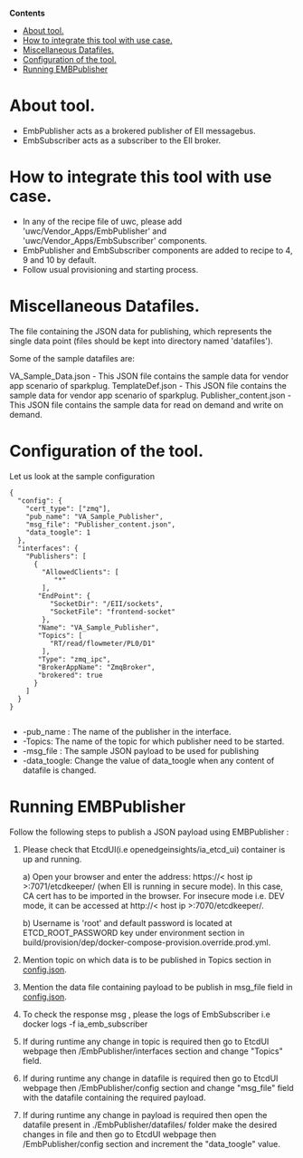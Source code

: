 **Contents**

- [About tool.](#about-tool)
- [How to integrate this tool with use case.](#how-to-integrate-this-tool-with-use-case)
- [Miscellaneous Datafiles.](#miscellaneous-datafiles)
- [Configuration of the tool.](#configuration-of-the-tool)
- [Running EMBPublisher](#running-embpublisher)

# About tool.

- EmbPublisher acts as a brokered publisher of EII messagebus.
- EmbSubscriber acts as a subscriber to the EII broker.

# How to integrate this tool with use case.
- In any of the recipe file of uwc, please add 'uwc/Vendor_Apps/EmbPublisher' and 'uwc/Vendor_Apps/EmbSubscriber' components.
- EmbPublisher and EmbSubscriber components are added to recipe to 4, 9 and 10 by default.
- Follow usual provisioning and starting process.

# Miscellaneous Datafiles.
The file containing the JSON data for publishing, which represents the single data point (files should be kept into directory named 'datafiles').

Some of the sample datafiles are:

VA_Sample_Data.json - This JSON file contains the sample data for vendor app scenario of sparkplug.
TemplateDef.json - This JSON file contains the sample data for vendor app scenario of sparkplug.
Publisher_content.json - This JSON file contains the sample data for read on demand and write on demand.

# Configuration of the tool.
Let us look at the sample configuration
```
{
  "config": {
    "cert_type": ["zmq"],
    "pub_name": "VA_Sample_Publisher",
    "msg_file": "Publisher_content.json",
    "data_toogle": 1
  },
  "interfaces": {
    "Publishers": [
      {
        "AllowedClients": [
           "*"
        ],
       "EndPoint": {
          "SocketDir": "/EII/sockets",
          "SocketFile": "frontend-socket"
        },
       "Name": "VA_Sample_Publisher",
       "Topics": [
          "RT/read/flowmeter/PL0/D1"
        ],
       "Type": "zmq_ipc",
       "BrokerAppName": "ZmqBroker",
       "brokered": true
      }
    ]
  }
}


```
- -pub_name : The name of the publisher in the interface.
- -Topics: The name of the topic for which publisher need to be started.
- -msg_file : The sample JSON payload to be used for publishing
- -data_toogle: Change the value of data_toogle when any content of datafile is changed.

# Running EMBPublisher 

Follow the following steps to publish a JSON payload using EMBPublisher :

1) Please check that EtcdUI(i.e openedgeinsights/ia_etcd_ui) container is up and running.

     a) Open your browser and enter the address: https://< host ip >:7071/etcdkeeper/ (when EII is running in secure mode). In this case, CA cert has to be imported in the browser. For insecure mode i.e. DEV mode, it can be accessed at http://< host ip >:7070/etcdkeeper/.

     b) Username is 'root' and default password is located at ETCD_ROOT_PASSWORD key under environment section in build/provision/dep/docker-compose-provision.override.prod.yml.

2) Mention topic on which data is to be published in Topics section in [config.json](./EmbPublisher/config.json).

3) Mention the data file containing payload to be publish in msg_file field in [config.json](./EmbPublisher/config.json).

4) To check the response msg , please the logs of EmbSubscriber i.e docker logs -f ia_emb_subscriber

5) If during runtime any change in topic is required then go to EtcdUI webpage then /EmbPublisher/interfaces section and change "Topics" field.

6) If during runtime any change in datafile is required then go to EtcdUI webpage then /EmbPublisher/config section and change "msg_file" field with the datafile containing the required payload.

7) If during runtime any change in payload is required then open the datafile present in ./EmbPublisher/datafiles/  folder make the desired changes in file and then go to EtcdUI webpage then /EmbPublisher/config section and increment the "data_toogle" value.






